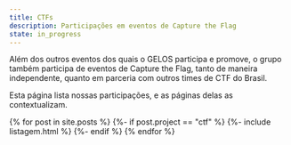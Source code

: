 ```yaml
---
title: CTFs
description: Participações em eventos de Capture the Flag
state: in_progress
---
```


Além dos outros eventos dos quais o GELOS participa e promove, o grupo também
participa de eventos de Capture the Flag, tanto de maneira independente, quanto
em parceria com outros times de CTF do Brasil.

Esta página lista nossas participações, e as páginas delas as
contextualizam.

{% for post in site.posts %}
  {%- if post.project == "ctf" %}
    {%- include listagem.html %}
  {%- endif %}
{% endfor %}
